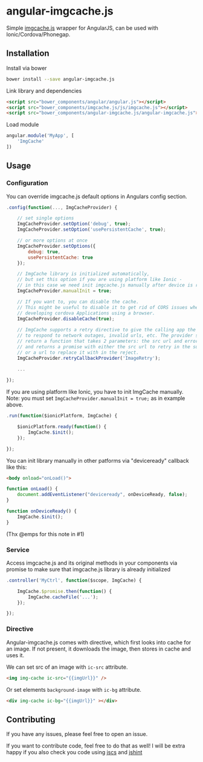 # angular-imgcache.js

Simple [imgcache.js](https://github.com/chrisben/imgcache.js) wrapper for AngularJS, can be used with Ionic/Cordova/Phonegap.

## Installation

Install via bower

```sh
bower install --save angular-imgcache.js
```

Link library and dependencies

```html
<script src="bower_components/angular/angular.js"></script>
<script src="bower_components/imgcache.js/js/imgcache.js"></script>
<script src="bower_components/angular-imgcache.js/angular-imgcache.js"></script>
```

Load module

```javascript
angular.module('MyApp', [
    'ImgCache'
])
```

## Usage

### Configuration

You can override imgcache.js default options in Angulars config section.

```javascript
.config(function(..., ImgCacheProvider) {

    // set single options
    ImgCacheProvider.setOption('debug', true);
    ImgCacheProvider.setOption('usePersistentCache', true);

    // or more options at once
    ImgCacheProvider.setOptions({
        debug: true,
        usePersistentCache: true
    });

    // ImgCache library is initialized automatically,
    // but set this option if you are using platform like Ionic -
    // in this case we need init imgcache.js manually after device is ready
    ImgCacheProvider.manualInit = true;

    // If you want to, you can disable the cache.
    // This might be useful to disable it to get rid of CORS issues when
    // developing cordova Applications using a browser.
    ImgCacheProvider.disableCache(true);
    
    // ImgCache supports a retry directive to give the calling app the chance
    // to respond to network outages, invalid urls, etc. The provider should
    // return a function that takes 2 parameters: the src url and error object
    // and returns a promise with either the src url to retry in the success,
    // or a url to replace it with in the reject.
    ImgCacheProvider.retryCallbackProvider('ImageRetry');
    
    ...

});
```

If you are using platform like Ionic, you have to init ImgCache manually. Note: you must set `ImgCacheProvider.manualInit = true;` as in example above.

```javascript
.run(function($ionicPlatform, ImgCache) {

    $ionicPlatform.ready(function() {
        ImgCache.$init();
    });

});
```

You can init library manually in other patforms via "deviceready" callback like this:

```html
<body onload="onLoad()">
```

```javascript
function onLoad() {
    document.addEventListener("deviceready", onDeviceReady, false);
}

function onDeviceReady() {
    ImgCache.$init();
}
```

(Thx @emps for this note in #1)

### Service

Access imgcache.js and its original methods in your components via promise to make sure that imgcache.js library is already initialized

```javascript
.controller('MyCtrl', function($scope, ImgCache) {

    ImgCache.$promise.then(function() {
        ImgCache.cacheFile('...');
    });

});
```

### Directive

Angular-imgcache.js comes with directive, which first looks into cache for an image. If not present, it downloads the image, then stores in cache and uses it.

We can set src of an image with `ic-src` attribute.

```html
<img img-cache ic-src="{{imgUrl}}" />
```

Or set elements `background-image` with `ic-bg` attribute.

```html
<div img-cache ic-bg="{{imgUrl}}" ></div>
```

## Contributing

If you have any issues, please feel free to open an issue.

If you want to contribute code, feel free to do that as well! I will be extra happy if you also check you code using [jscs](http://jscs.info/) and [jshint](http://jshint.com/)
